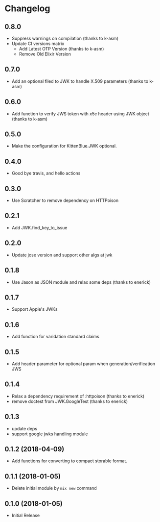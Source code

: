 # Changelog

## 0.8.0

* Suppress warnings on compilation (thanks to k-asm)
* Update CI versions matrix
  * Add Latest OTP Version (thanks to k-asm)
  * Remove Old Elixir Version

## 0.7.0

* Add an optional filed to JWK to handle X.509 parameters (thanks to k-asm)

## 0.6.0

* Add function to verify JWS token with x5c header using JWK object (thanks to k-asm)

## 0.5.0

* Make the configuration for KittenBlue.JWK optional.

## 0.4.0

* Good bye travis, and hello actions

## 0.3.0

* Use Scratcher to remove dependency on HTTPoison

## 0.2.1

* Add JWK.find_key_to_issue

## 0.2.0

* Update jose version and support other algs at jwk

## 0.1.8

* Use Jason as JSON module and relax some deps (thanks to enerick)

## 0.1.7

* Support Apple's JWKs

## 0.1.6

* Add function for varidation standard claims

## 0.1.5

* Add header parameter for optional param when generation/verification JWS

## 0.1.4 

* Relax a dependency requirement of :httpoison (thanks to enerick)
* remove doctest from JWK.GoogleTest (thanks to enerick)

## 0.1.3

* update deps
* support google jwks handling module

## 0.1.2 (2018-04-09)

* Add functions for converting to compact storable format.

## 0.1.1 (2018-01-05)

* Delete initial module by `mix new` command

## 0.1.0 (2018-01-05)

* Initial Release
